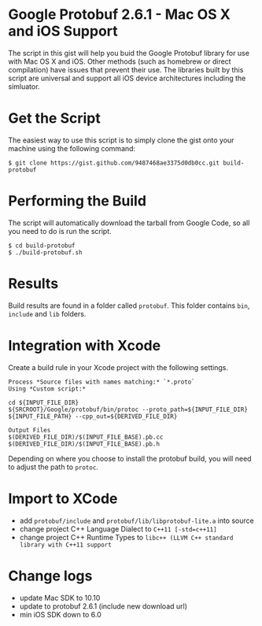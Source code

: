 # Google Protobuf 2.6.1 - Mac OS X and iOS Support

The script in this gist will help you buid the Google Protobuf library for use
with Mac OS X and iOS.  Other methods (such as homebrew or direct compilation)
have issues that prevent their use. The libraries built by this script are
universal and support all iOS device architectures including the simluator.

# Get the Script

The easiest way to use this script is to simply clone the gist onto your
machine using the following command:

```
$ git clone https://gist.github.com/9487468ae3375d0db0cc.git build-protobuf
```

# Performing the Build

The script will automatically download the tarball from Google Code, so
all you need to do is run the script.

```
$ cd build-protobuf
$ ./build-protobuf.sh
```

# Results

Build results are found in a folder called `protobuf`.  This folder contains
`bin`, `include` and `lib` folders.  

# Integration with Xcode

Create a build rule in your Xcode project with the following settings.

    Process *Source files with names matching:* `*.proto`
    Using *Custom script:*

    cd ${INPUT_FILE_DIR}
    ${SRCROOT}/Google/protobuf/bin/protoc --proto_path=${INPUT_FILE_DIR} ${INPUT_FILE_PATH} --cpp_out=${DERIVED_FILE_DIR}

    Output Files
    $(DERIVED_FILE_DIR)/$(INPUT_FILE_BASE).pb.cc
    $(DERIVED_FILE_DIR)/$(INPUT_FILE_BASE).pb.h

Depending on where you choose to install the protobuf build, you will 
need to adjust the path to `protoc`.

# Import to XCode

 * add `protobuf/include` and `protobuf/lib/libprotobuf-lite.a` into source
 * change project C++ Language Dialect to `C++11 [-std=c++11]`
 * change project C++ Runtime Types to `libc++ (LLVM C++ standard library with C++11 support`

# Change logs

 * update Mac SDK to 10.10
 * update to protobuf 2.6.1 (include new download url)
 * min iOS SDK down to 6.0
